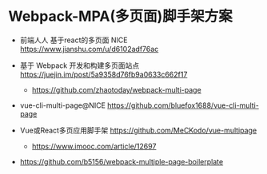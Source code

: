 # Webpack-MPA(多页面)脚手架方案


- 前端人人 基于react的多页面 NICE https://www.jianshu.com/u/d6102adf76ac
- 基于 Webpack 开发和构建多页面站点 <https://juejin.im/post/5a9358d76fb9a0633c662f17>

  - <https://github.com/zhaotoday/webpack-multi-page>

- vue-cli-multi-page@NICE <https://github.com/bluefox1688/vue-cli-multi-page>

- Vue或React多页应用脚手架 <https://github.com/MeCKodo/vue-multipage>

  - <https://www.imooc.com/article/12697>

- <https://github.com/b5156/webpack-multiple-page-boilerplate>